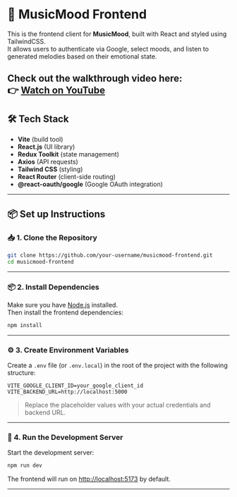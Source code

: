 # 🎵 MusicMood Frontend

This is the frontend client for **MusicMood**, built with React and styled using TailwindCSS.  
It allows users to authenticate via Google, select moods, and listen to generated melodies based on their emotional state.

Check out the walkthrough video here:  
👉 [Watch on YouTube](https://youtu.be/taqc5El3xg0)
---

## 🛠️ Tech Stack
- **Vite** (build tool)
- **React.js** (UI library)
- **Redux Toolkit** (state management)
- **Axios** (API requests)
- **Tailwind CSS** (styling)
- **React Router** (client-side routing)
- **@react-oauth/google** (Google OAuth integration)

---

## 📦 Set up Instructions

### 📥 1. Clone the Repository

```bash
git clone https://github.com/your-username/musicmood-frontend.git
cd musicmood-frontend
```

---

### 📦 2. Install Dependencies

Make sure you have [Node.js](https://nodejs.org/) installed.  
Then install the frontend dependencies:

```bash
npm install
```

---

### ⚙️ 3. Create Environment Variables

Create a `.env` file (or `.env.local`) in the root of the project with the following structure:

```env
VITE_GOOGLE_CLIENT_ID=your_google_client_id
VITE_BACKEND_URL=http://localhost:5000
```

> Replace the placeholder values with your actual credentials and backend URL.

---

### 🚀 4. Run the Development Server

Start the development server:

```bash
npm run dev
```

The frontend will run on [http://localhost:5173](http://localhost:5173) by default.

---
